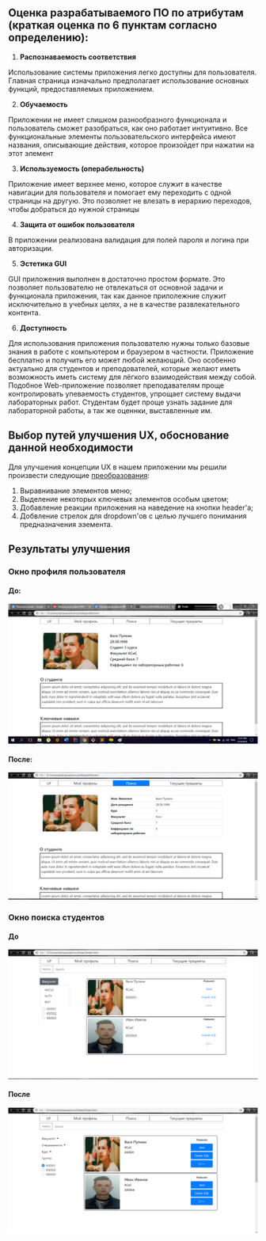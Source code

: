 ## Оценка разрабатываемого ПО по атрибутам (краткая оценка по 6 пунктам согласно  определению):

1. **Распознаваемость  соответствия**

Использование системы приложения легко доступны для пользователя. Главная страница изначально предполагает использование основных 
функций, предоставляемых приложением.

2. **Обучаемость**

Приложении не имеет слишком разнообразного функционала и пользователь сможет разобраться, как оно работает интуитивно. Все функциональные элементы пользовательского интерфейса имеют названия, описывающие действия, которое произойдет при нажатии на этот элемент

3. **Используемость  (операбельность)**

Приложение имеет верхнее меню, которое служит в качестве навигации для пользователя и помогает ему переходить с одной страницы на другую. Это позволяет не влезать в иерархию переходов, чтобы добраться до нужной страницы

4. **Защита от ошибок  пользователя**

В приложении реализована валидация для полей пароля и логина при авторизации.

5. **Эстетика  GUI**

GUI приложения выполнен в достаточно простом формате. Это позволяет пользователю не отвлекаться от основной задачи и функционала приложения, так как данное прилолежние служит исключительно в учебных целях, а не в качестве развлекательного контента.

6. **Доступность**

Для использования приложения пользователю нужны только базовые знания в работе с компьютером и браузером в частности.
Приложение бесплатно и получить его может любой желающий. Оно особенно актуально для студентов и преподователей, которые желают иметь возможность иметь систему для лёгкого взаимодействия между собой. Подобное Web-приложение позволяет преподавателям проще контролировать упеваемость студентов, упрощает систему выдачи лабораторных работ. Студентам будет проще узнать задание для лабораторной работы, а так же оценнки, выставленные им.

## Выбор путей улучшения UX, обоснование данной необходимости

Для улучшения концепции UX в нашем приложении мы решили произвести следующие [преобразования](https://github.com/DanyaHDanny/UniversityFacemash/issues/19):
1) Выравнивание элементов меню;
2) Выделение некоторых ключевых элементов особым цветом;
3) Добавление реакции приложения на наведение на кнопки header'a;
4) Добвление стрелок для dropdown'ов с целью лучшего понимания предназначения ээемента.

## Результаты улучшения
### Окно профиля пользователя
#### До:

![](https://github.com/DanyaHDanny/UniversityFacemash/blob/master/docs/Screenshots/profile_before.png)

#### После:

![](https://github.com/DanyaHDanny/UniversityFacemash/blob/master/docs/Screenshots/profile_after.png)

### Окно поиска студентов
#### До

![](https://github.com/DanyaHDanny/UniversityFacemash/blob/master/docs/Screenshots/search_before.png)

#### После

![](https://github.com/DanyaHDanny/UniversityFacemash/blob/master/docs/Screenshots/search_after.png)
